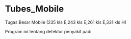 # Tubes_Mobile
Tugas Besar Mobile (235 kls E,243 kls E,261 kls E,331 kls H)

Program ini tentang detektor penyakit padi
